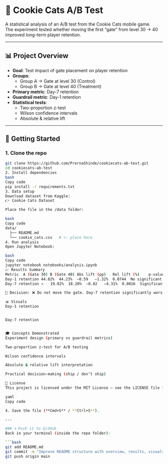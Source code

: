 # 🍪 Cookie Cats A/B Test

A statistical analysis of an A/B test from the Cookie Cats mobile game.  
The experiment tested whether moving the first “gate” from level 30 → 40 improved long-term player retention.

---

## 📊 Project Overview
- **Goal**: Test impact of gate placement on player retention  
- **Groups**:  
  - Group A → Gate at level 30 (Control)  
  - Group B → Gate at level 40 (Treatment)  
- **Primary metric**: Day-7 retention  
- **Guardrail metric**: Day-1 retention  
- **Statistical tests**:  
  - Two-proportion z-test  
  - Wilson confidence intervals  
  - Absolute & relative lift  

---

## 🚀 Getting Started

### 1. Clone the repo
```bash
git clone https://github.com/PrernaShinde/cookiecats-ab-test.git
cd cookiecats-ab-test
2. Install dependencies
bash
Copy code
pip install -r requirements.txt
3. Data setup
Download dataset from Kaggle:
👉 Cookie Cats Dataset

Place the file in the /data folder:

bash
Copy code
data/
  ├── README.md
  └── cookie_cats.csv   # <- place here
4. Run analysis
Open Jupyter Notebook:

bash
Copy code
jupyter notebook notebooks/analysis.ipynb
📈 Results Summary
Metric	A (Gate 30)	B (Gate 40)	Abs lift (pp)	Rel lift (%)	p-value	Interpretation
Day-1 retention	44.82%	44.23%	–0.59	–1.32%	0.0744	No significant change
Day-7 retention ⭐	19.02%	18.20%	–0.82	–4.31%	0.0016	Significant drop

📌 Decision: ❌ Do not move the gate. Day-7 retention significantly worsens.

📊 Visuals
Day-1 retention


Day-7 retention


🎓 Concepts Demonstrated
Experiment design (primary vs guardrail metrics)

Two-proportion z-test for A/B testing

Wilson confidence intervals

Absolute & relative lift interpretation

Practical decision-making (ship / don’t ship)

📄 License
This project is licensed under the MIT License – see the LICENSE file for details.

yaml
Copy code

4. Save the file (**Cmd+S** / **Ctrl+S**).  

---

### 🌀 Push it to GitHub
Back in your terminal (inside the repo folder):

```bash
git add README.md
git commit -m "Improve README structure with overview, results, visuals"
git push origin main